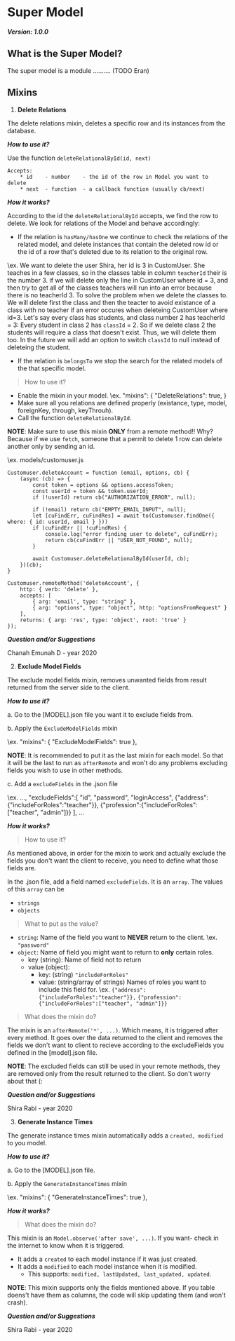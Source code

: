 # Super Model

***Version: 1.0.0***


## What is the Super Model?

The super model is a module .......... (TODO Eran)


## Mixins

1. **Delete Relations**

The delete relations mixin, deletes a specific row and its instances from the database.


***How to use it?***

Use the function ```deleteRelationalById(id, next)``` 

    Accepts: 
        * id    - number    - the id of the row in Model you want to delete
        * next  - function  - a callback function (usually cb/next)


***How it works?***

According to the id the ```deleteRelationalById``` accepts, we find the row to delete.
We look for relations of the Model and behave accordingly:

- If the relation is ```hasMany/hasOne``` we continue to check the relations of the related model, and delete instances that contain the deleted row id or the id of a row that's deleted due to its relation to the original row. 

\\ex. 
We want to delete the user Shira, her id is 3 in CustomUser. She teaches in a few classes, so in the classes table in column `teacherId`  their is the number 3. if we will delete only the line in CustomUser where id = 3, and then try to get all of the classes teachers will run into an error because there is no teacherId 3. To solve the problem when we delete the classes to. We will delete first the class and then the teacter to avoid existance of a class with no teacher if an error occures when deleteing CustomUser where id=3.
Let's say every class has students, and class number 2 has teacherId = 3:
Every student in class 2 has `classId` = 2. So if we delete class 2 the students will require a class that doesn't exist. Thus, we will delete them too.
In the future we will add an option to switch `classId` to null instead of deleteing the student.

- If the relation is ```belongsTo``` we stop the search for the related models of the that specific model. 


> How to use it?

- Enable the mixin in your model.
\\ex.
    "mixins": {
        "DeleteRelations": true,
    }
- Make sure all you relations are defined properly (existance, type, model, foreignKey, through, keyThrouh).
- Call the function `deleteRelationalById`.

**NOTE**: Make sure to use this mixin **ONLY** from a remote method!!
          Why? Because if we use `fetch`, someone that a permit to delete 1 row can delete another only by sending an id. 
 
\\ex. 
models/customuser.js

    Customuser.deleteAccount = function (email, options, cb) {
		(async (cb) => {
			const token = options && options.accessToken;
			const userId = token && token.userId;
			if (!userId) return cb("AUTHORIZATION_ERROR", null);

            if (!email) return cb("EMPTY_EMAIL_INPUT", null);
			let [cuFindErr, cuFindRes] = await to(Customuser.findOne({ where: { id: userId, email } }))
			if (cuFindErr || !cuFindRes) {
				console.log("error finding user to delete", cuFindErr);
				return cb(cuFindErr || "USER_NOT_FOUND", null);
			}
			
            await Customuser.deleteRelationalById(userId, cb);
		})(cb);
	}

    Customuser.remoteMethod('deleteAccount', {
        http: { verb: 'delete' },
        accepts: [
            { arg: 'email', type: "string" },
            { arg: "options", type: "object", http: "optionsFromRequest" }
        ],
        returns: { arg: 'res', type: 'object', root: 'true' }
    });


***Question and/or Suggestions***

Chanah Emunah D - year 2020



2. **Exclude Model Fields**

The exclude model fields mixin, removes unwanted fields from result returned from the server side to the client.


***How to use it?***

a. Go to the [MODEL].json file you want it to exclude fields from.

b. Apply the ```ExcludeModelFields``` mixin

\\ex. 
    "mixins": {
        "ExcludeModelFields": true
    },

**NOTE**: It is recommended to put it as the last mixin for each model. 
    So that it will be the last to run as ```afterRemote``` and won't do any problems excluding fields you wish to use in other methods.

c. Add a ```excludeFields``` in the .json file 

\\ex. 
    ...,
    "excludeFields":[
        "id",
        "password",
        "loginAccess",
        {"address":{"includeForRoles":"teacher"}},
        {"profession":{"includeForRoles":["teacher", "admin"]}}
    ],
    ...


***How it works?***

> How to use it?

As mentioned above, in order for the mixin to work and actually exclude the fields you don't want the client to receive, you need to define what those fields are.

In the .json file, add a field named `excludeFields`.
It is an `array`.
The values of this `array` can be 
- `strings` 
- `objects`


> What to put as the value? 

- `string`: Name of the field you want to **NEVER** return to the client.
    \\ex. ```"password"```
- `object`: Name of field you might want to return to **only** certain roles.
    * key (string): Name of field not to return
    * value (object): 
        * key: (string) `"includeForRoles"`
        * value: (string/array of strings) Names of roles you want to include this field for.
    \\ex. ```{"address":{"includeForRoles":"teacher"}},```
        ```{"profession":{"includeForRoles":["teacher", "admin"]}}```


> What does the mixin do?

The mixin is an `afterRemote('*', ...)`. Which means, it is triggered after every method. It goes over the data returned to the client and removes the fields we don't want to client to recieve according to the excludeFields you defined in the [model].json file.

**NOTE**: The excluded fields can still be used in your remote methods, they are removed only from the result returned to the client. So don't worry about that (:


***Question and/or Suggestions***

Shira Rabi - year 2020



3. **Generate Instance Times**

The generate instance times mixin automatically adds a ```created, modified``` to you model.


***How to use it?***

a. Go to the [MODEL].json file.

b. Apply the ```GenerateInstanceTimes``` mixin

\\ex. 
    "mixins": {
        "GenerateInstanceTimes": true
    },


***How it works?***

> What does the mixin do?

This mixin is an ```Model.observe('after save', ...)```. 
If you want- check in the internet to know when it is triggered.

- It adds a ```created``` to each model instance if it was just created.
- It adds a ```modified``` to each model instance when it is modified.
    * This supports: ```modified, lastUpdated, last_updated, updated```.

**NOTE**: This mixin supports only the fields mentioned above. If you table doens't have them as columns, the code will skip updating them (and won't crash).


***Question and/or Suggestions***

Shira Rabi - year 2020


